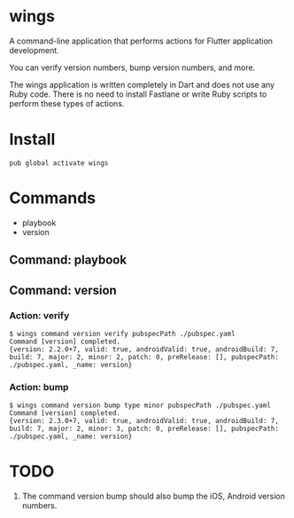 # wings

A command-line application that performs actions for Flutter application development.

You can verify version numbers, bump version numbers, and more.

The wings application is written completely in Dart and does not use any Ruby code.
There is no need to install Fastlane or write Ruby scripts to perform these types
of actions.

# Install

```
pub global activate wings
```

# Commands

* playbook
* version

## Command: playbook

## Command: version

### Action: verify

```
$ wings command version verify pubspecPath ./pubspec.yaml
Command [version] completed.
{version: 2.2.0+7, valid: true, androidValid: true, androidBuild: 7, build: 7, major: 2, minor: 2, patch: 0, preRelease: [], pubspecPath: ./pubspec.yaml, _name: version}
```

### Action: bump

```
$ wings command version bump type minor pubspecPath ./pubspec.yaml
Command [version] completed.
{version: 2.3.0+7, valid: true, androidValid: true, androidBuild: 7, build: 7, major: 2, minor: 3, patch: 0, preRelease: [], pubspecPath: ./pubspec.yaml, _name: version}
```

# TODO
1. The command version bump should also bump the iOS, Android version numbers.